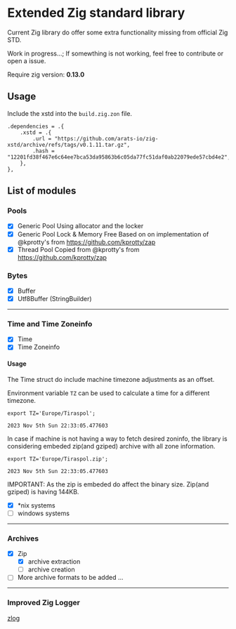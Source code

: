 # Extended Zig standard library

Current Zig library do offer some extra functionality missing from official Zig STD.

Work in progress...; If somewthing is not working, feel free to contribute or open a issue.

Require zig version: **0.13.0**

## Usage

Include the xstd into the `build.zig.zon` file.

```
.dependencies = .{
    .xstd = .{
        .url = "https://github.com/arats-io/zig-xstd/archive/refs/tags/v0.1.11.tar.gz",
        .hash = "12201fd38f467e6c64ee7bca53da95863b6c05da77fc51daf0ab22079ede57cbd4e2",
    },
},
```

## List of modules

### Pools

- [x] Generic Pool
      Using allocator and the locker
- [x] Generic Pool Lock & Memory Free
      Based on on implementation of @kprotty's from https://github.com/kprotty/zap
- [x] Thread Pool
      Copied from @kprotty's from https://github.com/kprotty/zap

### Bytes

- [x] Buffer
- [x] Utf8Buffer (StringBuilder)

---

### Time and Time Zoneinfo

- [x] Time
- [x] Time Zoneinfo

#### Usage

The Time struct do include machine timezone adjustments as an offset.

Environment variable `TZ` can be used to calculate a time for a different timezone.

```
export TZ='Europe/Tiraspol';

2023 Nov 5th Sun 22:33:05.477603
```

In case if machine is not having a way to fetch desired zoninfo, the library is considering embeded zip(and gziped) archive with all zone information.

```
export TZ='Europe/Tiraspol.zip';

2023 Nov 5th Sun 22:33:05.477603
```

IMPORTANT: As the zip is embeded do affect the binary size. Zip(and gziped) is having 144KB.

- [x] \*nix systems
- [ ] windows systems

---

### Archives

- [x] Zip
  - [x] archive extraction
  - [ ] archive creation
- [ ] More archive formats to be added ...

---

### Improved Zig Logger

[zlog](./src/zlog.md)
